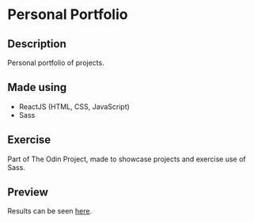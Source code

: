# Personal Portfolio

## Description

Personal portfolio of projects.

## Made using

  - ReactJS (HTML, CSS, JavaScript)
  - Sass
  
## Exercise

Part of The Odin Project, made to showcase projects and exercise use of Sass.

## Preview

Results can be seen [here](https://nikolapivac.github.io/personal-portfolio/).